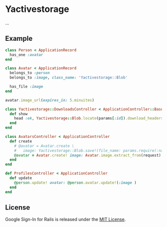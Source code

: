# Yactivestorage

...

## Example

```ruby
class Person < ApplicationRecord
  has_one :avatar
end

class Avatar < ApplicationRecord
  belongs_to :person
  belongs_to :image, class_name: 'Yactivestorage::Blob'

  has_file :image
end

avatar.image_url(expires_in: 5.minuites)

class Yactivestorage::DownloadsController < ApplicationController::Base
  def show
    head :ok, Yactivestorage::Blob.locate(params[:id]).download_headers
  end
end

class AvatarsController < ApplicationController
  def create
    # @avatar = Avatar.create \
    #   image: Yactivestorage::Blob.save!(file_name: params.require(:name), content_type, request.content_type, data: request.body)
    @avatar = Avatar.create! image: Avatar.image.extract_from(request)
  end
end

def ProfilesController < ApplicationController
  def update
    @person.update! avatar: @person.avatar.update!(:image )
  end
end
```

## License

Google Sign-In for Rails is released under the [MIT License](https://opensource.org/licenses/MIT).
